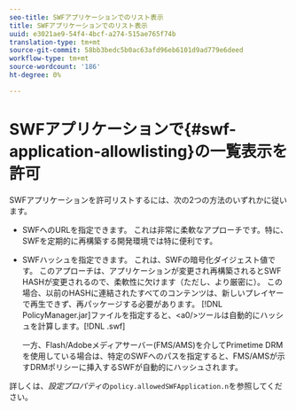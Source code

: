 ```yaml
---
seo-title: SWFアプリケーションでのリスト表示
title: SWFアプリケーションでのリスト表示
uuid: e3021ae9-54f4-4bcf-a274-515ae765f74b
translation-type: tm+mt
source-git-commit: 58bb3bedc5b0ac63afd96eb6101d9ad779e6deed
workflow-type: tm+mt
source-wordcount: '186'
ht-degree: 0%

---
```



# SWFアプリケーションで{#swf-application-allowlisting}の一覧表示を許可

SWFアプリケーションを許可リストするには、次の2つの方法のいずれかに従います。

* SWFへのURLを指定できます。 これは非常に柔軟なアプローチです。特に、SWFを定期的に再構築する開発環境では特に便利です。
* SWFハッシュを指定できます。 これは、SWFの暗号化ダイジェスト値です。 このアプローチは、アプリケーションが変更され再構築されるとSWF HASHが変更されるので、柔軟性に欠けます（ただし、より厳密に）。 この場合、以前のHASHに連結されたすべてのコンテンツは、新しいプレイヤーで再生できず、再パッケージする必要があります。 [!DNL PolicyManager.jar]ファイルを指定すると、&lt;a0/>ツールは自動的にハッシュを計算します。[!DNL .swf]

   一方、Flash/Adobeメディアサーバー(FMS/AMS)を介してPrimetime DRMを使用している場合は、特定のSWFへのパスを指定すると、FMS/AMSが示すDRMポリシーに挿入するSWFが自動的にハッシュされます。

詳しくは、*設定プロパティ*&#x200B;の`policy.allowedSWFApplication.n`を参照してください。
